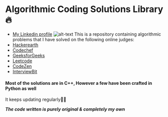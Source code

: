 # Algorithmic Coding Solutions Library :fire:
* [My Linkedin profile](https://linkedin.com/in/humaid-kidwai-aa6aab14a/)
![alt-text](https://images.unsplash.com/photo-1515879218367-8466d910aaa4?ixlib=rb-1.2.1&ixid=eyJhcHBfaWQiOjEyMDd9&w=1000&q=80)
This is a repository containing algorithmic problems that I have solved on the following online judges:
* [Hackerearth](https://github.com/atjustbeinghumaid/coding-problems/tree/master/HackerEarth)
* [Codechef](https://github.com/atjustbeinghumaid/coding-problems/tree/master/Codechef)
* [GeeksforGeeks](https://github.com/atjustbeinghumaid/coding-problems/tree/master/GeeksforGeeks)
* [Leetcode](https://github.com/atjustbeinghumaid/coding-problems/tree/master/LeetCode)
* [CodeZen](https://github.com/atjustbeinghumaid/coding-problems/tree/master/CodeZen)
* [InterviewBit](https://github.com/atjustbeinghumaid/coding-problems/tree/master/InterviewBit)
#### Most of the solutions are in C++, However a few have been crafted in Python as well
It keeps updating regularly:muscle::smile:

*__The code written is purely original & completely my own__*
